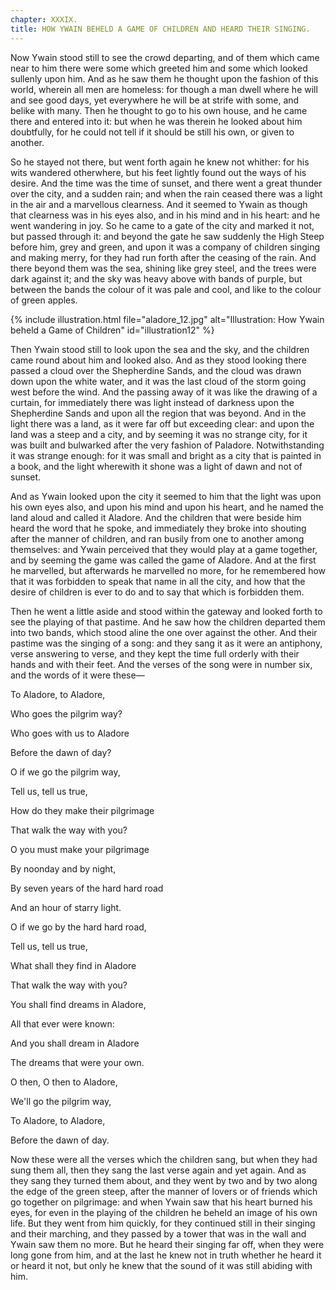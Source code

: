 ```yaml
---
chapter: XXXIX.
title: HOW YWAIN BEHELD A GAME OF CHILDREN AND HEARD THEIR SINGING.
---
```

Now Ywain stood still to see the crowd departing, and of them which came near to him there were some which greeted him and some which looked sullenly upon him. And as he saw them he thought upon the fashion of this world, wherein all men are homeless: for though a man dwell where he will and see good days, yet everywhere he will be at strife with some, and belike with many. Then he thought to go to his own house, and he came there and entered into it: but when he was therein he looked about him doubtfully, for he could not tell if it should be still his own, or given to another.

So he stayed not there, but went forth again he knew not whither: for his wits wandered otherwhere, but his feet lightly found out the ways of his desire. And the time was the time of sunset, and there went a great thunder over the city, and a sudden rain; and when the rain ceased there was a light in the air and a marvellous clearness. And it seemed to Ywain as though that clearness was in his eyes also, and in his mind and in his heart: and he went wandering in joy. So he came to a gate of the city and marked it not, but passed through it: and beyond the gate he saw suddenly the High Steep before him, grey and green, and upon it was a company of children singing and making merry, for they had run forth after the ceasing of the rain. And there beyond them was the sea, shining like grey steel, and the trees were dark against it; and the sky was heavy above with bands of purple, but between the bands the colour of it was pale and cool, and like to the colour of green apples.

{% include illustration.html file="aladore_12.jpg" alt="Illustration: How Ywain beheld a Game of Children" id="illustration12" %}

Then Ywain stood still to look upon the sea and the sky, and the children came round about him and looked also. And as they stood looking there passed a cloud over the Shepherdine Sands, and the cloud was drawn down upon the white water, and it was the last cloud of the storm going west before the wind. And the passing away of it was like the drawing of a curtain, for immediately there was light instead of darkness upon the Shepherdine Sands and upon all the region that was beyond. And in the light there was a land, as it were far off but exceeding clear: and upon the land was a steep and a city, and by seeming it was no strange city, for it was built and bulwarked after the very fashion of Paladore. Notwithstanding it was strange enough: for it was small and bright as a city that is painted in a book, and the light wherewith it shone was a light of dawn and not of sunset.

And as Ywain looked upon the city it seemed to him that the light was upon his own eyes also, and upon his mind and upon his heart, and he named the land aloud and called it Aladore. And the children that were beside him heard the word that he spoke, and immediately they broke into shouting after the manner of children, and ran busily from one to another among themselves: and Ywain perceived that they would play at a game together, and by seeming the game was called the game of Aladore. And at the first he marvelled, but afterwards he marvelled no more, for he remembered how that it was forbidden to speak that name in all the city, and how that the desire of children is ever to do and to say that which is forbidden them.

Then he went a little aside and stood within the gateway and looked forth to see the playing of that pastime. And he saw how the children departed them into two bands, which stood aline the one over against the other. And their pastime was the singing of a song: and they sang it as it were an antiphony, verse answering to verse, and they kept the time full orderly with their hands and with their feet. And the verses of the song were in number six, and the words of it were these—

<div class="verse">
  <div class="stanza">
    <p class="poemLineIndent1">To Aladore, to Aladore,</p>
    <p class="poemLineIndent2">Who goes the pilgrim way?</p>
    <p class="poemLineIndent1">Who goes with us to Aladore</p>
    <p class="poemLineIndent2">Before the dawn of day?</p>
  </div>
  <div class="stanza">
    <p class="poemLineIndent1">O if we go the pilgrim way,</p>
    <p class="poemLineIndent2">Tell us, tell us true,</p>
    <p class="poemLineIndent1">How do they make their pilgrimage</p>
    <p class="poemLineIndent2">That walk the way with you?</p>
  </div>
  <div class="stanza">
    <p class="poemLineIndent1">O you must make your pilgrimage</p>
    <p class="poemLineIndent2">By noonday and by night,</p>
    <p class="poemLineIndent1">By seven years of the hard hard road</p>
    <p class="poemLineIndent2">And an hour of starry light.</p>
  </div>
  <div class="stanza">
    <p class="poemLineIndent1">O if we go by the hard hard road,</p>
    <p class="poemLineIndent2">Tell us, tell us true,</p>
    <p class="poemLineIndent1">What shall they find in Aladore</p>
    <p class="poemLineIndent2">That walk the way with you?</p>
  </div>
  <div class="stanza">
    <p class="poemLineIndent1">You shall find dreams in Aladore,</p>
    <p class="poemLineIndent2">All that ever were known:</p>
    <p class="poemLineIndent1">And you shall dream in Aladore</p>
    <p class="poemLineIndent2">The dreams that were your own.</p>
  </div>
  <div class="stanza">
    <p class="poemLineIndent1">O then, O then to Aladore,</p>
    <p class="poemLineIndent2">We'll go the pilgrim way,</p>
    <p class="poemLineIndent1">To Aladore, to Aladore,</p>
    <p class="poemLineIndent2">Before the dawn of day.</p>
  </div>
</div>

Now these were all the verses which the children sang, but when they had sung them all, then they sang the last verse again and yet again. And as they sang they turned them about, and they went by two and by two along the edge of the green steep, after the manner of lovers or of friends which go together on pilgrimage: and when Ywain saw that his heart burned his eyes, for even in the playing of the children he beheld an image of his own life. But they went from him quickly, for they continued still in their singing and their marching, and they passed by a tower that was in the wall and Ywain saw them no more. But he heard their singing far off, when they were long gone from him, and at the last he knew not in truth whether he heard it or heard it not, but only he knew that the sound of it was still abiding with him.
